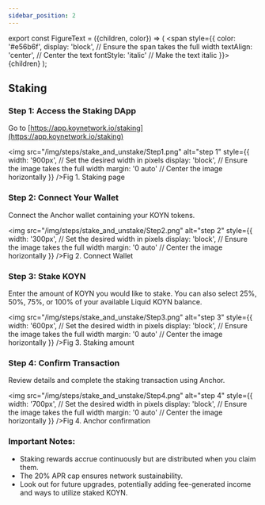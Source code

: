 ```yaml
---
sidebar_position: 2
---
```


<!-- ## How to: Add KOY Network to Anchor Wallet -->

export const FigureText = ({children, color}) => (
<span
style={{
      color: '#e56b6f',
      display: 'block', // Ensure the span takes the full width
      textAlign: 'center', // Center the text
      fontStyle: 'italic' // Make the text italic
    }}>
{children}
</span>
);

## Staking

### Step 1: Access the Staking DApp

Go to [https://app.koynetwork.io/staking](https://app.koynetwork.io/staking)

<img
src="/img/steps/stake_and_unstake/Step1.png"
alt="step 1"
style={{
      width: '900px', // Set the desired width in pixels
      display: 'block', // Ensure the image takes the full width
      margin: '0 auto' // Center the image horizontally
    }}
/><FigureText>Fig 1. Staking page</FigureText>

### Step 2: Connect Your Wallet

Connect the Anchor wallet containing your KOYN tokens.

<img
src="/img/steps/stake_and_unstake/Step2.png"
alt="step 2"
style={{
      width: '300px', // Set the desired width in pixels
      display: 'block', // Ensure the image takes the full width
      margin: '0 auto' // Center the image horizontally
    }}
/><FigureText>Fig 2. Connect Wallet</FigureText>

### Step 3: Stake KOYN

Enter the amount of KOYN you would like to stake. You can also select 25%, 50%, 75%, or 100% of your available Liquid KOYN balance.

<img
src="/img/steps/stake_and_unstake/Step3.png"
alt="step 3"
style={{
      width: '600px', // Set the desired width in pixels
      display: 'block', // Ensure the image takes the full width
      margin: '0 auto' // Center the image horizontally
    }}
/><FigureText>Fig 3. Staking amount</FigureText>

### Step 4: Confirm Transaction

Review details and complete the staking transaction using Anchor.

<img
src="/img/steps/stake_and_unstake/Step4.png"
alt="step 4"
style={{
      width: '700px', // Set the desired width in pixels
      display: 'block', // Ensure the image takes the full width
      margin: '0 auto' // Center the image horizontally
    }}
/><FigureText>Fig 4. Anchor confirmation</FigureText>

### Important Notes:

- Staking rewards accrue continuously but are distributed when you claim them.
- The 20% APR cap ensures network sustainability.
- Look out for future upgrades, potentially adding fee-generated income and ways to utilize staked KOYN.
